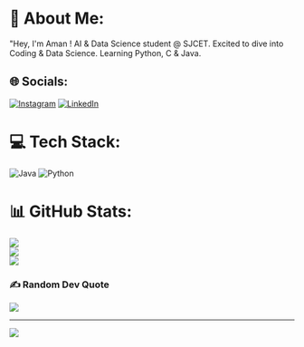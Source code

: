 # 💫 About Me:
"Hey, I'm Aman ! AI & Data Science student @ SJCET. Excited to dive into Coding & Data Science. Learning Python, C & Java.<br>


## 🌐 Socials:
[![Instagram](https://img.shields.io/badge/Instagram-%23E4405F.svg?logo=Instagram&logoColor=white)](https://instagram.com/amanmatheww) [![LinkedIn](https://img.shields.io/badge/LinkedIn-%230077B5.svg?logo=linkedin&logoColor=white)](https://linkedin.com/in/https://www.linkedin.com/in/aman-mathew-thomas-490218323/) 

# 💻 Tech Stack:
![Java](https://img.shields.io/badge/java-%23ED8B00.svg?style=for-the-badge&logo=openjdk&logoColor=white) ![Python](https://img.shields.io/badge/python-3670A0?style=for-the-badge&logo=python&logoColor=ffdd54)
# 📊 GitHub Stats:
![](https://github-readme-stats.vercel.app/api?username=amanmathewww&theme=gotham&hide_border=false&include_all_commits=false&count_private=false)<br/>
![](https://github-readme-streak-stats.herokuapp.com/?user=amanmathewww&theme=gotham&hide_border=false)<br/>
![](https://github-readme-stats.vercel.app/api/top-langs/?username=amanmathewww&theme=gotham&hide_border=false&include_all_commits=false&count_private=false&layout=compact)

### ✍️ Random Dev Quote
![](https://quotes-github-readme.vercel.app/api?type=vetical&theme=radical)

---
[![](https://visitcount.itsvg.in/api?id=amanmathewww&icon=0&color=0)](https://visitcount.itsvg.in)

